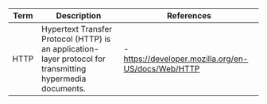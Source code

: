 | Term | Description | References |
| ---- | ----------- | ---------- | 
| HTTP | Hypertext Transfer Protocol (HTTP) is an application-layer protocol for transmitting hypermedia documents. | - https://developer.mozilla.org/en-US/docs/Web/HTTP |
